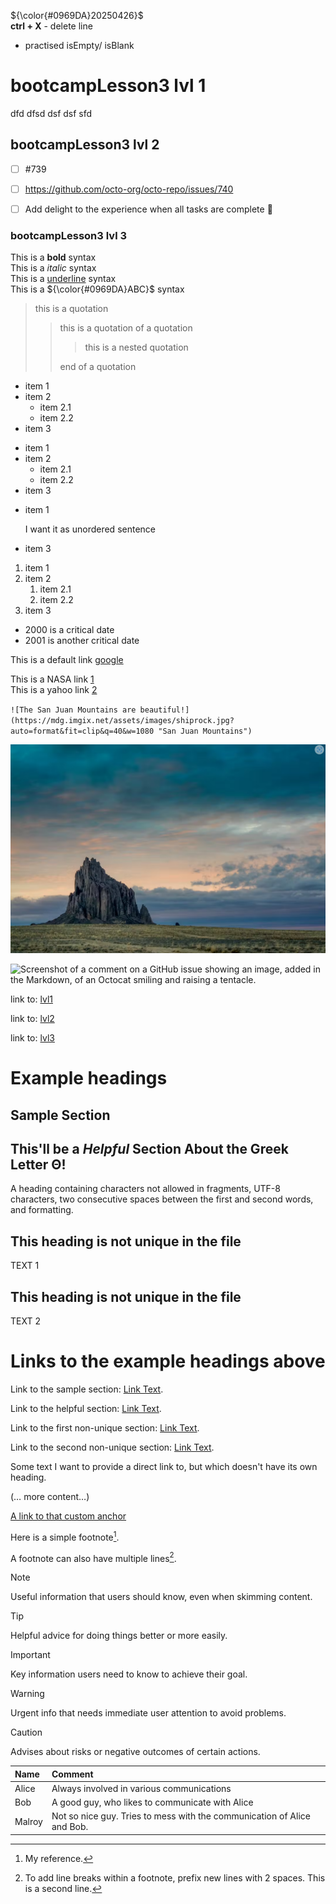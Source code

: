 ${\color{#0969DA}20250426}$ \
**ctrl + X** - delete line 
- practised isEmpty/ isBlank


# bootcampLesson3 lvl 1

dfd
dfsd
dsf
dsf
sfd




## bootcampLesson3 lvl 2


- [ ] #739
- [ ] https://github.com/octo-org/octo-repo/issues/740
- [ ] Add delight to the experience when all tasks are complete :tada:



### bootcampLesson3 lvl 3

This is a **bold** syntax \
This is a *italic* syntax \
This is a <ins>underline</ins> syntax \
This is a ${\color{#0969DA}ABC}$ syntax


> this is a quotation
>> this is a quotation of a quotation
>>> this is a nested quotation
>> >
>> end of a quotation
>>

- item 1
- item 2
  - item 2.1
  - item 2.2
- item 3

+ item 1
+ item 2
    + item 2.1
    + item 2.2
+ item 3

* item 1

    I want it as unordered sentence 

* item 3

1. item 1
2. item 2
   1. item 2.1
   2. item 2.2
3. item 3

- 2000 is a critical date
- 2001 is another critical date

This is a default link [google](http://www.google.com "default link") 

This is a NASA link [1] \
This is a yahoo link [2]

`![The San Juan Mountains are beautiful!](https://mdg.imgix.net/assets/images/shiprock.jpg?auto=format&fit=clip&q=40&w=1080 "San Juan Mountains")`

![The San Juan Mountains are beautiful!](/../../bootcampln3/img/mountain.png)

![Screenshot of a comment on a GitHub issue showing an image, added in the Markdown, of an Octocat smiling and raising a tentacle.](https://myoctocat.com/assets/images/base-octocat.svg)

[1]: <https://www.nasa.gov>
[2]: <https://www.yahoo.com>

link to: [lvl1](#bootcamplesson3-lvl-1)


link to: [lvl2](#bootcamplesson3-lvl-2) 


link to: [lvl3](#bootcamplesson3-lvl-3)


# Example headings

## Sample Section

## This'll be a _Helpful_ Section About the Greek Letter Θ!
A heading containing characters not allowed in fragments, UTF-8 characters, two consecutive spaces between the first and second words, and formatting.

## This heading is not unique in the file

TEXT 1

## This heading is not unique in the file

TEXT 2

# Links to the example headings above

Link to the sample section: [Link Text](#sample-section).

Link to the helpful section: [Link Text](#thisll-be-a-helpful-section-about-the-greek-letter-Θ).

Link to the first non-unique section: [Link Text](#this-heading-is-not-unique-in-the-file).

Link to the second non-unique section: [Link Text](#this-heading-is-not-unique-in-the-file-1).


<a name="my-custom-anchor-point"></a>
Some text I want to provide a direct link to, but which doesn't have its own heading.

(… more content…)

[A link to that custom anchor](#bootcamplesson3-lvl-2)


Here is a simple footnote[^1].

A footnote can also have multiple lines[^2].

[^1]: My reference.
[^2]: To add line breaks within a footnote, prefix new lines with 2 spaces.
  This is a second line.

<!-- This content will not appear in the rendered Markdown -->

> [!NOTE]
> Useful information that users should know, even when skimming content.

> [!TIP]
> Helpful advice for doing things better or more easily.

> [!IMPORTANT]
> Key information users need to know to achieve their goal.

> [!WARNING]
> Urgent info that needs immediate user attention to avoid problems.

> [!CAUTION]
> Advises about risks or negative outcomes of certain actions.

| Name   | Comment                                                                 |
|:-------|:------------------------------------------------------------------------|
| Alice  | Always involved in various communications                               |
| Bob    | A good guy, who likes to communicate with Alice                         |
| Malroy | Not so nice guy. Tries to mess with the communication of Alice and Bob. |
